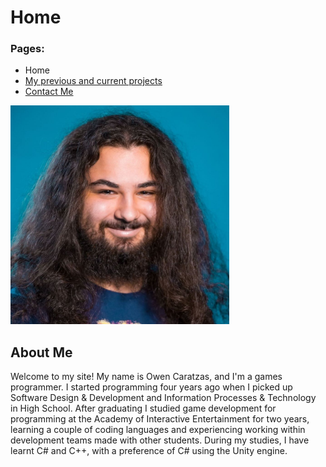 <body>
	<h1>
		Home
	</h1>
	<h3> Pages: </h3>
	<ul>
		<li>Home</li>
           <li><a href="MyProjects.html">My previous and current projects</a></li>
		<li><a href="ContactMe.html">Contact Me</a></li>
	</ul>
	<img src="MyPhoto.jpg" alt="A photo of me" width="350" height="350">
	<h2>
	About Me
	</h2>
	<p>
	Welcome to my site! My name is Owen Caratzas, and I'm a games programmer. 
	I started programming four years ago when I picked up Software Design & Development 
	and Information Processes & Technology in High School. After graduating I studied game development for programming
	at the Academy of Interactive Entertainment for two years, learning a couple of coding languages 
	and experiencing working within development teams made with other students. 
	During my studies, I have learnt C# and C++, with a preference of C# using the Unity engine.
	</p>
</body>